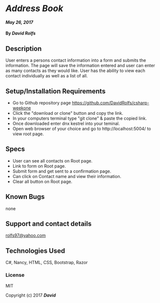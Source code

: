 # _Address Book_

#### _May 26, 2017_

#### By _**David Rolfs**_

## Description

User enters a persons contact information into a form and submits the information. The page will save the information entered and user can enter as many contacts as they would like. User has the ability to view each contact individually as well as a list of all.


## Setup/Installation Requirements

* Go to Github repository page https://github.com/DavidRolfs/csharp-weekone
* Click the "download or clone" button and copy the link.
* In your computers terminal type "git clone" & paste the copied link.
* Once downloaded enter dnx kestrel into your teminal.
* Open web browser of your choice and go to http://localhost:5004/ to view root page.

## Specs

* User can see all contacts on Root page.
* Link to form on Root page.
* Submit form and get sent to a confirmation page.
* Can click on Contact name and view their information.
* Clear all button on Root page.

## Known Bugs
none

## Support and contact details

rolfs97@yahoo.com

## Technologies Used

C#, Nancy, HTML, CSS, Bootstrap, Razor
### License

MIT

Copyright (c) 2017 **_David_**
